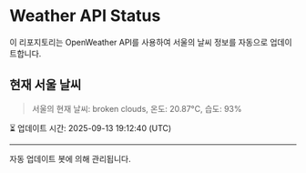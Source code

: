 
# Weather API Status

이 리포지토리는 OpenWeather API를 사용하여 서울의 날씨 정보를 자동으로 업데이트합니다.

## 현재 서울 날씨
> 서울의 현재 날씨: broken clouds, 온도: 20.87°C, 습도: 93%

⏳ 업데이트 시간: 2025-09-13 19:12:40 (UTC)

---
자동 업데이트 봇에 의해 관리됩니다.
